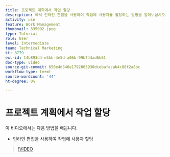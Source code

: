 ```yaml
---
title: 프로젝트 계획에서 작업 할당
description: 에서 인라인 편집을 사용하여 작업에 사용자를 할당하는 방법을 알아보십시오 [!DNL  Workfront] 프로젝트.
activity: use
feature: Work Management
thumbnail: 335092.jpeg
type: Tutorial
role: User
level: Intermediate
team: Technical Marketing
kt: 8779
exl-id: 14b893d4-e3bb-4e5d-a06b-99b744ad6b61
doc-type: video
source-git-commit: 650e4d346e1792863930dcebafacab4c88f2a8bc
workflow-type: tm+mt
source-wordcount: '44'
ht-degree: 0%

---
```


# 프로젝트 계획에서 작업 할당

이 비디오에서는 다음 방법을 배웁니다.

* 인라인 편집을 사용하여 작업에 사용자 할당

>[!VIDEO](https://video.tv.adobe.com/v/335092/?quality=12&learn=on)

<!---
learn more urls:
Notifications: Information about work assigned to me
Assign tasks
Personal time overview
Make smart assignments
Modify multiple user assignments in a task list
--->
